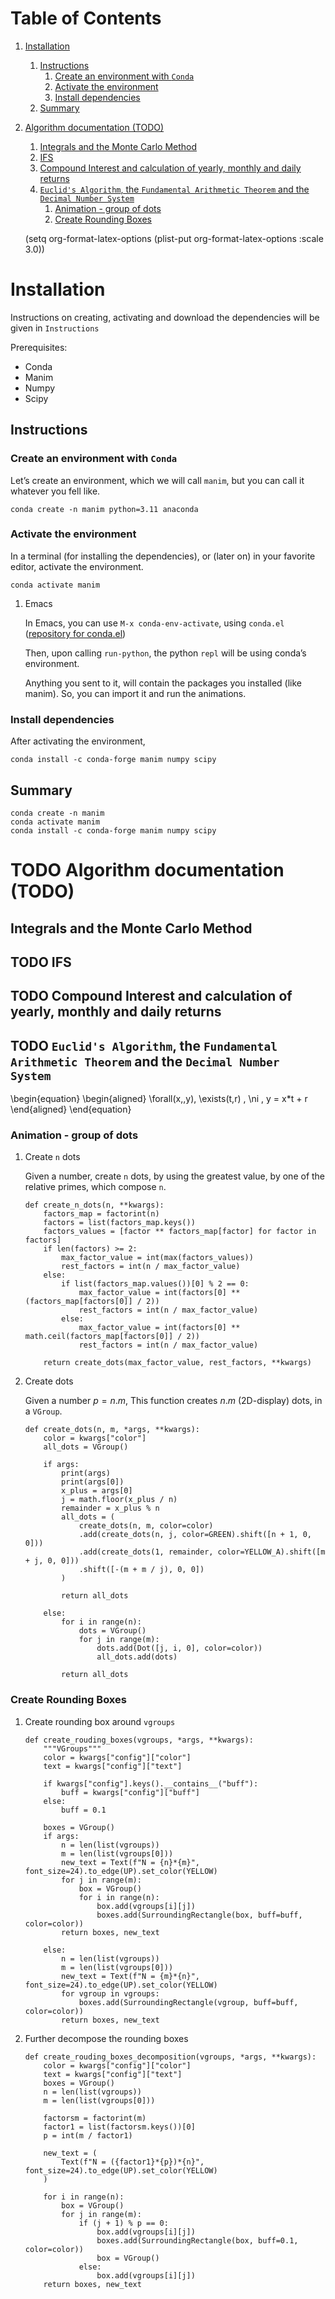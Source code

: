 # Table of Contents

1.  [Installation](#orgd235b96)
    1.  [Instructions](#orgf9cc810)
        1.  [Create an environment with `Conda`](#org914b062)
        2.  [Activate the environment](#org986f6d3)
        3.  [Install dependencies](#org14d8f08)
    2.  [Summary](#org0d090ef)
2.  [Algorithm documentation (TODO)](#org9115a3f)
    1.  [Integrals and the Monte Carlo Method](#orgc2d2592)
    2.  [IFS](#org00a625f)
    3.  [Compound Interest and calculation of yearly, monthly and daily returns](#org9dd1f59)
    4.  [`Euclid's Algorithm`, the `Fundamental Arithmetic Theorem` and the `Decimal Number System`](#org31a053c)
        1.  [Animation - group of dots](#org4445006)
        2.  [Create Rounding Boxes](#org0dd49d2)

    (setq org-format-latex-options (plist-put org-format-latex-options :scale 3.0))


<a id="orgd235b96"></a>

# Installation

Instructions on creating, activating and download the dependencies will be given in `Instructions`

Prerequisites:

-   Conda
-   Manim
-   Numpy
-   Scipy


<a id="orgf9cc810"></a>

## Instructions


<a id="org914b062"></a>

### Create an environment with `Conda`

Let&rsquo;s create an environment, which we will call `manim`, but you can call it whatever you fell like.

    conda create -n manim python=3.11 anaconda


<a id="org986f6d3"></a>

### Activate the environment

In a terminal (for installing the dependencies), or (later on) in your favorite editor, activate the environment.

    conda activate manim

1.  Emacs

    In Emacs, you can use `M-x conda-env-activate`, using `conda.el` ([repository for conda.el](https://github.com/necaris/conda.el))
    
    Then, upon calling `run-python`, the python `repl` will be using conda&rsquo;s environment.
    
    Anything you sent to it, will contain the packages you installed (like manim). So, you can import it and run the animations.


<a id="org14d8f08"></a>

### Install dependencies

After activating the environment,

    conda install -c conda-forge manim numpy scipy


<a id="org0d090ef"></a>

## Summary

    conda create -n manim
    conda activate manim
    conda install -c conda-forge manim numpy scipy


<a id="org9115a3f"></a>

# TODO Algorithm documentation (TODO)


<a id="orgc2d2592"></a>

## Integrals and the Monte Carlo Method


<a id="org00a625f"></a>

## TODO IFS


<a id="org9dd1f59"></a>

## TODO Compound Interest and calculation of yearly, monthly and daily returns


<a id="org31a053c"></a>

## TODO `Euclid's Algorithm`, the `Fundamental Arithmetic Theorem` and the `Decimal Number System`

\begin{equation}
\begin{aligned}
\forall(x\,,y), \exists(t,r) \, \ni \, y = x*t + r
\end{aligned}
\end{equation}


<a id="org4445006"></a>

### Animation - group of dots

1.  Create `n` dots

    Given a number, create `n` dots, by using the greatest value, by one of the relative primes, which compose `n`.
    
        def create_n_dots(n, **kwargs):
            factors_map = factorint(n)
            factors = list(factors_map.keys())
            factors_values = [factor ** factors_map[factor] for factor in factors]
            if len(factors) >= 2:
                max_factor_value = int(max(factors_values))
                rest_factors = int(n / max_factor_value)
            else:
                if list(factors_map.values())[0] % 2 == 0:
                    max_factor_value = int(factors[0] ** (factors_map[factors[0]] / 2))
                    rest_factors = int(n / max_factor_value)
                else:
                    max_factor_value = int(factors[0] ** math.ceil(factors_map[factors[0]] / 2))
                    rest_factors = int(n / max_factor_value)
        
            return create_dots(max_factor_value, rest_factors, **kwargs)

2.  Create dots

    Given a number $p=n.m$, This function creates $n.m$ (2D-display) dots, in a `VGroup`.
    
        def create_dots(n, m, *args, **kwargs):
            color = kwargs["color"]
            all_dots = VGroup()
        
            if args:
                print(args)
                print(args[0])
                x_plus = args[0]
                j = math.floor(x_plus / n)
                remainder = x_plus % n
                all_dots = (
                    create_dots(n, m, color=color)
                    .add(create_dots(n, j, color=GREEN).shift([n + 1, 0, 0]))
                    .add(create_dots(1, remainder, color=YELLOW_A).shift([m + j, 0, 0]))
                    .shift([-(m + m / j), 0, 0])
                )
        
                return all_dots
        
            else:
                for i in range(n):
                    dots = VGroup()
                    for j in range(m):
                        dots.add(Dot([j, i, 0], color=color))
                        all_dots.add(dots)
        
                return all_dots


<a id="org0dd49d2"></a>

### Create Rounding Boxes

1.  Create rounding box around `vgroups`

        def create_rouding_boxes(vgroups, *args, **kwargs):
            """VGroups"""
            color = kwargs["config"]["color"]
            text = kwargs["config"]["text"]
        
            if kwargs["config"].keys().__contains__("buff"):
                buff = kwargs["config"]["buff"]
            else:
                buff = 0.1
        
            boxes = VGroup()
            if args:
                n = len(list(vgroups))
                m = len(list(vgroups[0]))
                new_text = Text(f"N = {n}*{m}", font_size=24).to_edge(UP).set_color(YELLOW)
                for j in range(m):
                    box = VGroup()
                    for i in range(n):
                        box.add(vgroups[i][j])
                        boxes.add(SurroundingRectangle(box, buff=buff, color=color))
                return boxes, new_text
        
            else:
                n = len(list(vgroups))
                m = len(list(vgroups[0]))
                new_text = Text(f"N = {m}*{n}", font_size=24).to_edge(UP).set_color(YELLOW)
                for vgroup in vgroups:
                    boxes.add(SurroundingRectangle(vgroup, buff=buff, color=color))
                return boxes, new_text

2.  Further decompose the rounding boxes

        def create_rouding_boxes_decomposition(vgroups, *args, **kwargs):
            color = kwargs["config"]["color"]
            text = kwargs["config"]["text"]
            boxes = VGroup()
            n = len(list(vgroups))
            m = len(list(vgroups[0]))
        
            factorsm = factorint(m)
            factor1 = list(factorsm.keys())[0]
            p = int(m / factor1)
        
            new_text = (
                Text(f"N = ({factor1}*{p})*{n}", font_size=24).to_edge(UP).set_color(YELLOW)
            )
        
            for i in range(n):
                box = VGroup()
                for j in range(m):
                    if (j + 1) % p == 0:
                        box.add(vgroups[i][j])
                        boxes.add(SurroundingRectangle(box, buff=0.1, color=color))
                        box = VGroup()
                    else:
                        box.add(vgroups[i][j])
            return boxes, new_text

